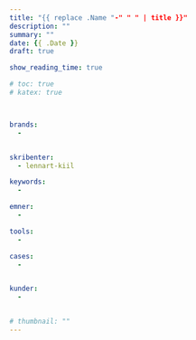 ```yaml
---
title: "{{ replace .Name "-" " " | title }}"
description: ""
summary: ""
date: {{ .Date }}
draft: true

show_reading_time: true

# toc: true
# katex: true



brands:
  -


skribenter:
  - lennart-kiil

keywords:
  -

emner:
  -

tools:
  -

cases:
  -


kunder:
  -


# thumbnail: ""
---
```

